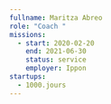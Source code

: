 ```yaml
---
fullname: Maritza Abreo
role: "Coach "
missions:
  - start: 2020-02-20
    end: 2021-06-30
    status: service
    employer: Ippon
startups:
  - 1000.jours
---
```

